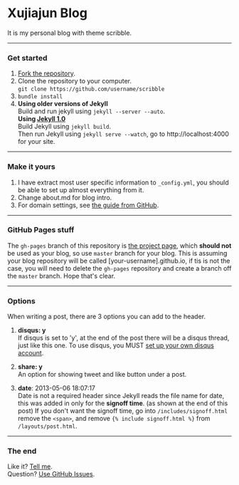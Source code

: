 Xujiajun Blog
========

 It is my personal blog with theme scribble.

---

### Get started

1. [Fork the repository](https://github.com/xujiajun/xujiajun.github.io/fork).
2. Clone the repository to your computer.<br /> `git clone https://github.com/username/scribble`
3. `bundle install`
4. **Using older versions of Jekyll**<br />
  Build and run jekyll using `jekyll --server --auto`.<br />
  **Using [Jekyll 1.0](http://blog.parkermoore.de/2013/05/06/jekyll-1-dot-0-released/)**<br />
  Build Jekyll using `jekyll build`.<br />
  Then run Jekyll using `jekyll serve --watch`, go to http://localhost:4000 for your site.

---

### Make it yours

1. I have extract most user specific information to `_config.yml`, you should be able to set up almost everything from it.
2. Change about.md for blog intro.
3. For domain settings, see [the guide from GitHub](https://help.github.com/articles/setting-up-a-custom-domain-with-pages).

---

### GitHub Pages stuff

The `gh-pages` branch of this repository is [the project page](http://scribble.muan.co), which **should not** be used as your blog, so use `master` branch for your blog. This is assuming your blog repository will be called [your-username].github.io, if tis is not the case, you will need to delete the `gh-pages` repository and create a branch off the `master` branch. Hope that's clear.

---

### Options

When writing a post, there are 3 options you can add to the header.

1. **disqus: y**<br />
  If disqus is set to 'y', at the end of the post there will be a disqus thread, just like this one. To use disqus, you MUST [set up your own disqus account](http://disqus.com/).

2. **share: y**<br />
  An option for showing tweet and like button under a post.

3. **date**: 2013-05-06 18:07:17<br />
  Date is not a required header since Jekyll reads the file name for date, this was added in only for the **signoff time**. (as shown at the end of this post) If you don't want the signoff time, go into `/includes/signoff.html` remove the `<span>`, and remove `{% include signoff.html %}` from `/layouts/post.html`.

---

### The end

Like it? [Tell me](http://twitter.com/xujiajun_cn).<br/>
Question? [Use GitHub Issues](https://github.com/xujiajun/xujiajun.github.io/issues).